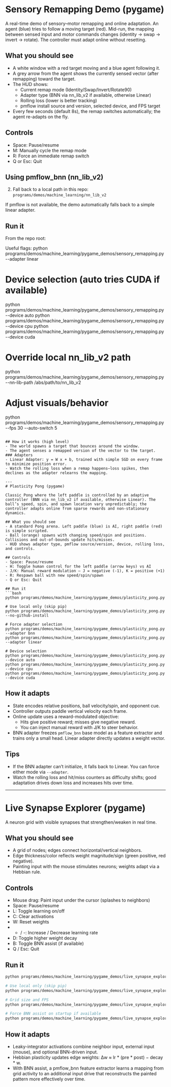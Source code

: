 # Sensory Remapping Demo (pygame)

A real-time demo of sensory–motor remapping and online adaptation. An agent (blue) tries to follow a moving target (red). Mid-run, the mapping between sensed input and motor commands changes (identity → swap → invert → rotate). The controller must adapt online without resetting.

## What you should see
- A white window with a red target moving and a blue agent following it.
- A grey arrow from the agent shows the currently sensed vector (after remapping) toward the target.
- The HUD shows:
  - Current remap mode (Identity/Swap/Invert/Rotate90)
  - Adapter type (BNN via nn_lib_v2 if available, otherwise Linear)
  - Rolling loss (lower is better tracking)
  - pmflow install source and version, selected device, and FPS target
- Every few seconds (default 8s), the remap switches automatically; the agent re-adapts on the fly.

## Controls
- Space: Pause/resume
- M: Manually cycle the remap mode
- R: Force an immediate remap switch
- Q or Esc: Quit

## Using pmflow_bnn (nn_lib_v2)
2) Fall back to a local path in this repo: `programs/demos/machine_learning/nn_lib_v2`

If pmflow is not available, the demo automatically falls back to a simple linear adapter.

## Run it
From the repo root:


Useful flags:
python programs/demos/machine_learning/pygame_demos/sensory_remapping.py --adapter linear

# Device selection (auto tries CUDA if available)
python programs/demos/machine_learning/pygame_demos/sensory_remapping.py --device auto
python programs/demos/machine_learning/pygame_demos/sensory_remapping.py --device cpu
python programs/demos/machine_learning/pygame_demos/sensory_remapping.py --device cuda

# Override local nn_lib_v2 path
python programs/demos/machine_learning/pygame_demos/sensory_remapping.py --nn-lib-path /abs/path/to/nn_lib_v2

# Adjust visuals/behavior
python programs/demos/machine_learning/pygame_demos/sensory_remapping.py --fps 30 --auto-switch 5
```

## How it works (high level)
- The world spawns a target that bounces around the window.
- The agent senses a remapped version of the vector to the target.
### Adapters
- Linear Adapter: y = W x + b, trained with simple SGD on every frame to minimize position error.
- Watch the rolling loss when a remap happens—loss spikes, then declines as the adapter relearns the mapping.

---
# Plasticity Pong (pygame)

Classic Pong where the left paddle is controlled by an adaptive controller (BNN via nn_lib_v2 if available, otherwise Linear). The ball’s speed, spin, and spawn location vary unpredictably; the controller adapts online from sparse rewards and non-stationary dynamics.

## What you should see
- A standard Pong arena. Left paddle (blue) is AI, right paddle (red) is simple scripted.
- Ball (orange) spawns with changing speed/spin and positions. Collisions and out-of-bounds update hits/misses.
- HUD shows adapter type, pmflow source/version, device, rolling loss, and controls.

## Controls
- Space: Pause/resume
- H: Toggle human control for the left paddle (arrow keys) vs AI
- J/K: Manual reward modulation — J = negative (-1), K = positive (+1)
- R: Respawn ball with new speed/spin/spawn
- Q or Esc: Quit

## Run it
```bash
python programs/demos/machine_learning/pygame_demos/plasticity_pong.py

# Use local only (skip pip)
python programs/demos/machine_learning/pygame_demos/plasticity_pong.py --no-github-install

# Force adapter selection
python programs/demos/machine_learning/pygame_demos/plasticity_pong.py --adapter bnn
python programs/demos/machine_learning/pygame_demos/plasticity_pong.py --adapter linear

# Device selection
python programs/demos/machine_learning/pygame_demos/plasticity_pong.py --device auto
python programs/demos/machine_learning/pygame_demos/plasticity_pong.py --device cpu
python programs/demos/machine_learning/pygame_demos/plasticity_pong.py --device cuda
```

## How it adapts
- State encodes relative positions, ball velocity/spin, and opponent cue.
- Controller outputs paddle vertical velocity each frame.
- Online update uses a reward-modulated objective:
  - Hits give positive reward; misses give negative reward.
  - You can inject manual reward with J/K to steer behavior.
- BNN adapter freezes `pmflow_bnn` base model as a feature extractor and trains only a small head. Linear adapter directly updates a weight vector.

## Tips
- If the BNN adapter can’t initialize, it falls back to Linear. You can force either mode via `--adapter`.
- Watch the rolling loss and hit/miss counters as difficulty shifts; good adaptation drives down loss and increases hits over time.

---

# Live Synapse Explorer (pygame)

A neuron grid with visible synapses that strengthen/weaken in real time.

## What you should see
- A grid of nodes; edges connect horizontal/vertical neighbors.
- Edge thickness/color reflects weight magnitude/sign (green positive, red negative).
- Painting input with the mouse stimulates neurons; weights adapt via a Hebbian rule.

## Controls
- Mouse drag: Paint input under the cursor (splashes to neighbors)
- Space: Pause/resume
- L: Toggle learning on/off
- C: Clear activations
- W: Reset weights
- + / -: Increase / Decrease learning rate
- D: Toggle higher weight decay
- B: Toggle BNN assist (if available)
- Q / Esc: Quit

## Run it
```bash
python programs/demos/machine_learning/pygame_demos/live_synapse_explorer.py

# Use local only (skip pip)
python programs/demos/machine_learning/pygame_demos/live_synapse_explorer.py --no-github-install

# Grid size and FPS
python programs/demos/machine_learning/pygame_demos/live_synapse_explorer.py --grid-w 20 --grid-h 14 --fps 30

# Force BNN assist on startup if available
python programs/demos/machine_learning/pygame_demos/live_synapse_explorer.py --adapter bnn
```

## How it adapts
- Leaky-integrator activations combine neighbor input, external input (mouse), and optional BNN-driven input.
- Hebbian plasticity updates edge weights: Δw ≈ lr * (pre * post) − decay * w.
- With BNN assist, a pmflow_bnn feature extractor learns a mapping from grid activity to an additional input drive that reconstructs the painted pattern more effectively over time.

